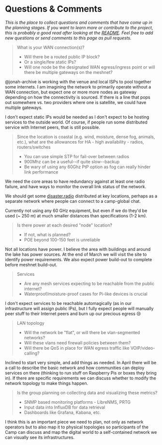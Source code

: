 Questions & Comments
====================

_This is the place to collect questions and comments that have come up in the planning stages.
If you want to learn more or contribute to the project, this is probably a good read after looking at the [README](README.md).
Feel free to add new questions or send comments to this page as pull requests._

>What is your WAN connection(s)?
>- Will there be a routed public IP block?
>- Or a single/few static IPs?
>- Will one node be the designated WAN egress/ingress point or will there be multiple gateways on the meshnet?

@jonah-archive is working with the venue and local ISPs to pool together some internets. I am imagining the network to primarily operate without a WAN connection, but expect one or more more nodes as gateway depending on how the connectivity is sourced. If there is a line that pops out somewhere vs. two providers where one is satellite, we could have multiple gateways.

I don't expect static IPs would be needed as I don't expect to be hosting services to the outside world. Of course, if people run some distributed service with Internet peers, that is still possible.

>Since the location is coastal (e.g. wind, moisture, dense fog, animals, etc.), what are the allowances for HA - high availability - radios, routers/switches
>- You can use simple STP for fail-over between radios
>- 900Mhz can be a useful--if quite slow--backup
>- Be wary of using any 60Ghz PtP option as fog can really hinder link performance

We need the core areas to have redundancy against at least one radio failure, and have ways to monitor the overall link status of the network.

We should get some [disaster.radio](https://disaster.radio) distributed at key locations, perhaps as a separate network where people can connect to a camp-global chat.

Currently not using any 60 GHz equipment, but even if we do they'd be used (~ 250 m) at much smaller distances than specifications (1-2 km).

>Is there power at each desired "node" location?
>- If not, what is planned?
>- POE beyond 100-150 feet is unreliable

Not all locations have power. I believe the area with buildings and around the lake has power sources. At the end of March we will visit the site to identify power requirements. We also expect power build-out to complete before meshnet build-out.

>Services
>- Are any mesh services expecting to be reachable from the public internet?
>- Waterproof/moisture-proof cases for Pi-like devices is crucial

I don't expect services to be reachable automagically (as in our infrastructure will assign public IPs), but I fully expect people will manually peer stuff to their Internet peers and burn up our precious egress :cry:

>LAN topology
>- Will the network be "flat", or will there be vlan-segmented networks?
>- Will these vlans need firewall policies between them?
>- Will there be QoS in place for WAN egress traffic like VOIP/video-calling?

Inclined to start very simple, and add things as needed. In April there will be a call to describe the basic network and how communities can deploy services on there (thinking to run stuff on Raspberry Pis or boxes they bring in). If there are specific requirements we can discuss whether to modify the network topology to make things happen.

>Is the group planning on collecting data and visualizing these metrics?
>- SNMP based monitoring platforms - LibreNMS, PRTG
>- Input data into InfluxDB for data retrieval
>- Dashboards like Grafana, Kabana, etc.

I think this is an important piece we need to plan, not only as network operators but to also map it to physical topologies so participants of the Camp can discuss and map the digital world to a self-contained network we can visually see its infrastructures.
